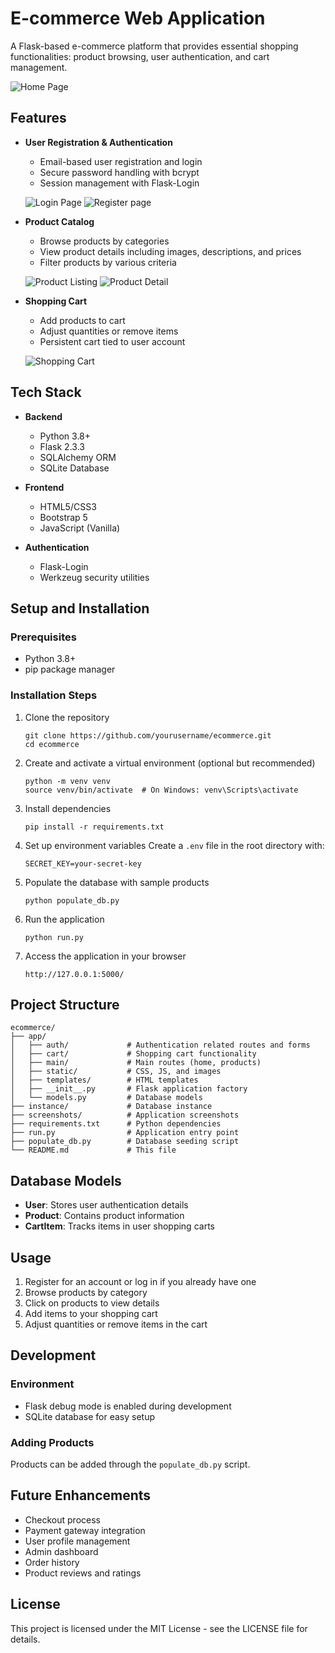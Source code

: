 # E-commerce Web Application

A Flask-based e-commerce platform that provides essential shopping functionalities: product browsing, user authentication, and cart management.

![Home Page](screenshots/5.png)

## Features

- **User Registration & Authentication**
  - Email-based user registration and login
  - Secure password handling with bcrypt
  - Session management with Flask-Login
  
  ![Login Page](screenshots/2.png)
  ![Register page](screenshots/1.png)

- **Product Catalog**
  - Browse products by categories
  - View product details including images, descriptions, and prices
  - Filter products by various criteria
  
  ![Product Listing](screenshots/5.png)
  ![Product Detail](screenshots/4.png)

- **Shopping Cart**
  - Add products to cart
  - Adjust quantities or remove items
  - Persistent cart tied to user account
  
  ![Shopping Cart](screenshots/3.png)
  

## Tech Stack

- **Backend**
  - Python 3.8+
  - Flask 2.3.3
  - SQLAlchemy ORM
  - SQLite Database

- **Frontend**
  - HTML5/CSS3
  - Bootstrap 5
  - JavaScript (Vanilla)

- **Authentication**
  - Flask-Login
  - Werkzeug security utilities

## Setup and Installation

### Prerequisites
- Python 3.8+
- pip package manager

### Installation Steps

1. Clone the repository
   ```
   git clone https://github.com/yourusername/ecommerce.git
   cd ecommerce
   ```

2. Create and activate a virtual environment (optional but recommended)
   ```
   python -m venv venv
   source venv/bin/activate  # On Windows: venv\Scripts\activate
   ```

3. Install dependencies
   ```
   pip install -r requirements.txt
   ```

4. Set up environment variables
   Create a `.env` file in the root directory with:
   ```
   SECRET_KEY=your-secret-key
   ```

5. Populate the database with sample products
   ```
   python populate_db.py
   ```

6. Run the application
   ```
   python run.py
   ```

7. Access the application in your browser
   ```
   http://127.0.0.1:5000/
   ```

## Project Structure

```
ecommerce/
├── app/
│   ├── auth/             # Authentication related routes and forms
│   ├── cart/             # Shopping cart functionality
│   ├── main/             # Main routes (home, products)
│   ├── static/           # CSS, JS, and images
│   ├── templates/        # HTML templates
│   ├── __init__.py       # Flask application factory
│   └── models.py         # Database models
├── instance/             # Database instance
├── screenshots/          # Application screenshots
├── requirements.txt      # Python dependencies
├── run.py                # Application entry point
├── populate_db.py        # Database seeding script
└── README.md             # This file
```

## Database Models

- **User**: Stores user authentication details
- **Product**: Contains product information
- **CartItem**: Tracks items in user shopping carts

## Usage

1. Register for an account or log in if you already have one
2. Browse products by category
3. Click on products to view details
4. Add items to your shopping cart
5. Adjust quantities or remove items in the cart

## Development

### Environment
- Flask debug mode is enabled during development
- SQLite database for easy setup

### Adding Products
Products can be added through the `populate_db.py` script.

## Future Enhancements

- Checkout process
- Payment gateway integration 
- User profile management
- Admin dashboard
- Order history
- Product reviews and ratings

## License

This project is licensed under the MIT License - see the LICENSE file for details. 